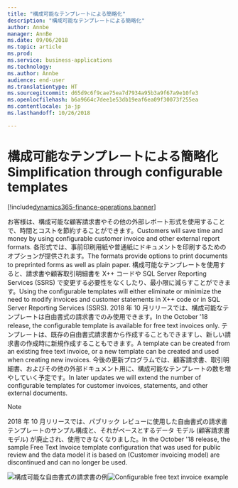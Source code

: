 ```yaml
---
title: "構成可能なテンプレートによる簡略化"
description: "構成可能なテンプレートによる簡略化"
author: Annbe
manager: AnnBe
ms.date: 09/06/2018
ms.topic: article
ms.prod: 
ms.service: business-applications
ms.technology: 
ms.author: Annbe
audience: end-user
ms.translationtype: HT
ms.sourcegitcommit: d65d9c6f9cae75ea7d7934a95b3a9f67a9e10fe3
ms.openlocfilehash: b6a9664c7dee1e53db19eaf6ea09f30073f255ea
ms.contentlocale: ja-jp
ms.lasthandoff: 10/26/2018

---
```

#  <a name="simplification-through-configurable-templates"></a><span data-ttu-id="4579b-103">構成可能なテンプレートによる簡略化</span><span class="sxs-lookup"><span data-stu-id="4579b-103">Simplification through configurable templates</span></span> 

[!include[dynamics365-finance-operations banner](../includes/dynamics365-finance-operations.md)]

<span data-ttu-id="4579b-104">お客様は、構成可能な顧客請求書やその他の外部レポート形式を使用することで、時間とコストを節約することができます。</span><span class="sxs-lookup"><span data-stu-id="4579b-104">Customers will save time and money by using configurable customer invoice and other external report formats.</span></span> <span data-ttu-id="4579b-105">各形式では、事前印刷用紙や普通紙にドキュメントを印刷するためのオプションが提供されます。</span><span class="sxs-lookup"><span data-stu-id="4579b-105">The formats provide options to print documents to preprinted forms as well as plain paper.</span></span> <span data-ttu-id="4579b-106">構成可能なテンプレートを使用すると、請求書や顧客取引明細書を X++ コードや SQL Server Reporting Services (SSRS) で変更する必要性をなくしたり、最小限に減らすことができます。</span><span class="sxs-lookup"><span data-stu-id="4579b-106">Using the configurable templates will either eliminate or minimize the need to modify invoices and customer statements in X++ code or in SQL Server Reporting Services (SSRS).</span></span> <span data-ttu-id="4579b-107">2018 年 10 月リリースでは、構成可能なテンプレートは自由書式の請求書でのみ使用できます。</span><span class="sxs-lookup"><span data-stu-id="4579b-107">In the October '18 release, the configurable template is available for free text invoices only.</span></span> <span data-ttu-id="4579b-108">テンプレートは、既存の自由書式請求書から作成することもできますし、新しい請求書の作成時に新規作成することもできます。</span><span class="sxs-lookup"><span data-stu-id="4579b-108">A template can be created from an existing free text invoice, or a new template can be created and used when creating new invoices.</span></span> <span data-ttu-id="4579b-109">今後の更新プログラムでは、顧客請求書、取引明細書、およびその他の外部ドキュメント用に、構成可能なテンプレートの数を増やしていく予定です。</span><span class="sxs-lookup"><span data-stu-id="4579b-109">In later updates we will extend the number of configurable templates for customer invoices, statements, and other external documents.</span></span>

> [!NOTE]
> <span data-ttu-id="4579b-110">2018 年 10 月リリースでは、パブリック レビューに使用した自由書式の請求書テンプレートのサンプル構成と、それがベースとするデータ モデル (顧客請求書モデル) が廃止され、使用できなくなりました。</span><span class="sxs-lookup"><span data-stu-id="4579b-110">In the October '18 release, the sample Free Text Invoice template configuration that was used for public review and the data model it is based on (Customer invoicing model) are discontinued and can no longer be used.</span></span>

<span data-ttu-id="4579b-111">![構成可能な自由書式の請求書の例](media/configurablefti.png "構成可能な自由書式の請求書の例")</span><span class="sxs-lookup"><span data-stu-id="4579b-111">![Configurable free text invoice example](media/configurablefti.png "Configurable free text invoice example")</span></span>

